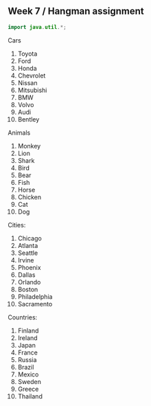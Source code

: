 ## Week 7 / Hangman assignment

```Java
import java.util.*;


```
Cars
1. Toyota
2. Ford
3. Honda
4. Chevrolet
5. Nissan
6. Mitsubishi
7. BMW
8. Volvo
9. Audi
10. Bentley

Animals
1. Monkey
2. Lion
3. Shark
4. Bird
5. Bear
6. Fish
7. Horse
8. Chicken
9. Cat
10. Dog

Cities: 
1. Chicago
2. Atlanta
3. Seattle
4. Irvine
5. Phoenix
6. Dallas
7. Orlando
8. Boston
9. Philadelphia
10. Sacramento

Countries:
1. Finland
2. Ireland
3. Japan
4. France
5. Russia
6. Brazil
7. Mexico
8. Sweden
9. Greece
10. Thailand
